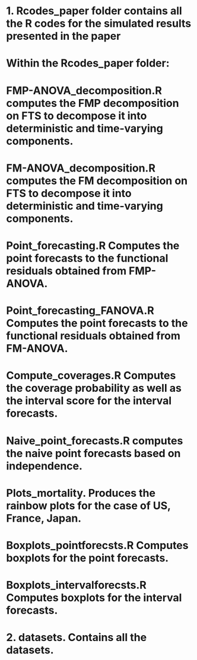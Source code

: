 # 1. Rcodes_paper folder contains all the R codes for the simulated results presented in the paper
# Within the Rcodes_paper folder:
# FMP-ANOVA_decomposition.R computes the FMP decomposition on FTS to decompose it into deterministic and time-varying components.
# FM-ANOVA_decomposition.R computes the FM decomposition on FTS to decompose it into deterministic and time-varying components.
# Point_forecasting.R Computes the point  forecasts to the functional residuals obtained from FMP-ANOVA.
# Point_forecasting_FANOVA.R Computes the point  forecasts to the functional residuals obtained from  FM-ANOVA.
# Compute_coverages.R Computes the coverage probability as well as the interval score for the interval forecasts. 
# Naive_point_forecasts.R computes the naive point forecasts based on independence.
# Plots_mortality. Produces the rainbow plots for the case of US, France, Japan.
# Boxplots_pointforecsts.R Computes boxplots for the point forecasts. 
# Boxplots_intervalforecsts.R Computes boxplots for the interval  forecasts.
# 2. datasets. Contains all the datasets.

